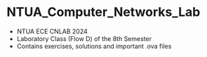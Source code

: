 # NTUA_Computer_Networks_Lab
- NTUA ECE CNLAB 2024
- Laboratory Class (Flow D) of the 8th Semester
- Contains exercises, solutions and important .ova files
